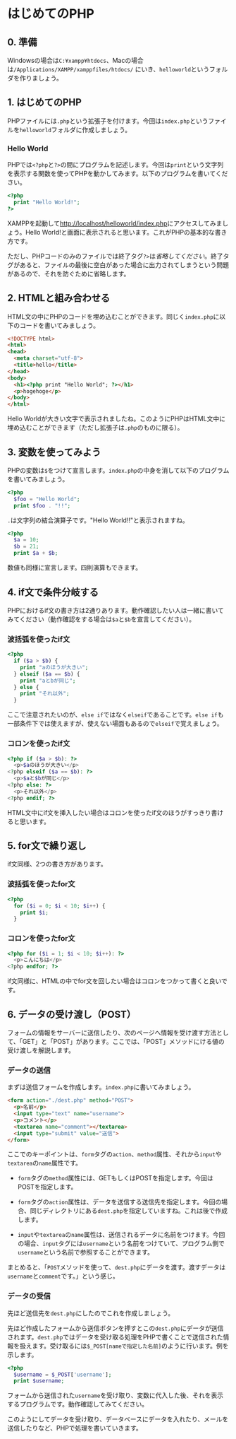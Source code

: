 # はじめてのPHP

## 0. 準備

Windowsの場合は`C:¥xampp¥htdocs`、Macの場合は`/Applications/XAMPP/xamppfiles/htdocs/`
にいき、`helloworld`というフォルダを作りましょう。


## 1. はじめてのPHP

PHPファイルには`.php`という拡張子を付けます。今回は`index.php`というファイルを`helloworld`フォルダに作成しましょう。

### Hello World

PHPでは`<?php`と`?>`の間にプログラムを記述します。今回は`print`という文字列を表示する関数を使ってPHPを動かしてみます。以下のプログラムを書いてください。

```php
<?php
  print "Hello World!";
?>
```

XAMPPを起動して[http://localhost/helloworld/index.php](http://localhost/helloworld/index.php)にアクセスしてみましょう。Hello World!と画面に表示されると思います。これがPHPの基本的な書き方です。

ただし、PHPコードのみのファイルでは終了タグ`?>`は*省略してください*。終了タグがあると、ファイルの最後に空白があった場合に出力されてしまうという問題があるので、それを防ぐために省略します。

## 2. HTMLと組み合わせる

HTML文の中にPHPのコードを埋め込むことができます。同じく`index.php`に以下のコードを書いてみましょう。

```html
<!DOCTYPE html>
<html>
<head>
  <meta charset="utf-8">
  <title>hello</title>
</head>
<body>
  <h1><?php print "Hello World"; ?></h1>
  <p>hogehoge</p>
</body>
</html>
```

Hello Worldが大きい文字で表示されましたね。このようにPHPはHTML文中に埋め込むことができます（ただし拡張子は`.php`のものに限る）。

## 3. 変数を使ってみよう

PHPの変数は`$`をつけて宣言します。`index.php`の中身を消して以下のプログラムを書いてみましょう。

```php
<?php
  $foo = "Hello World";
  print $foo . "!!";
```

`.`は文字列の結合演算子です。"Hello World!!"と表示されますね。

```php
<?php
  $a = 10;
  $b = 21;
  print $a + $b;
```

数値も同様に宣言します。四則演算もできます。

## 4. if文で条件分岐する

PHPにおけるif文の書き方は2通りあります。動作確認したい人は一緒に書いてみてください（動作確認をする場合は`$a`と`$b`を宣言してください）。

### 波括弧を使ったif文

```php
<?php
  if ($a > $b) {
    print "aのほうが大きい";
  } elseif ($a == $b) {
    print "aとbが同じ";
  } else {
    print "それ以外";
  }
```

ここで注意されたいのが、`else if`ではなく`elseif`であることです。`else if`も一部条件下では使えますが、使えない場面もあるので`elseif`で覚えましょう。

### コロンを使ったif文

```php
<?php if ($a > $b): ?>
  <p>$aのほうが大きい</p>
<?php elseif ($a == $b): ?>
  <p>$aと$bが同じ</p>
<?php else: ?>
  <p>それ以外</p>
<?php endif; ?>
```

HTML文中にif文を挿入したい場合はコロンを使ったif文のほうがすっきり書けると思います。

## 5. for文で繰り返し

if文同様、2つの書き方があります。

### 波括弧を使ったfor文

```php
<?php
  for ($i = 0; $i < 10; $i++) {
    print $i;
  }
```

### コロンを使ったfor文

```php
<?php for ($i = 1; $i < 10; $i++): ?>
  <p>こんにちは</p>
<?php endfor; ?>
```

if文同様に、HTMLの中でfor文を回したい場合はコロンをつかって書くと良いです。

## 6. データの受け渡し（POST）

フォームの情報をサーバーに送信したり、次のページへ情報を受け渡す方法として、「GET」と「POST」があります。ここでは、「POST」メソッドにける値の受け渡しを解説します。

### データの送信

まずは送信フォームを作成します。`index.php`に書いてみましょう。

```html
<form action="./dest.php" method="POST">
  <p>名前</p>
  <input type="text" name="username">
  <p>コメント</p>
  <textarea name="comment"></textarea>
  <input type="submit" value="送信">
</form>
```

ここでのキーポイントは、`form`タグの`action`、`method`属性、それから`input`や`textarea`の`name`属性です。

- `form`タグの`method`属性には、GETもしくはPOSTを指定します。今回はPOSTを指定します。

- `form`タグの`action`属性は、データを送信する送信先を指定します。今回の場合、同じディレクトリにある`dest.php`を指定していますね。これは後で作成します。

- `input`や`textarea`の`name`属性は、送信されるデータに名前をつけます。今回の場合、`input`タグには`username`という名前をつけていて、プログラム側で`username`という名前で参照することができます。

まとめると、「`POST`メソッドを使って、`dest.php`にデータを渡す。渡すデータは`username`と`comment`です。」という感じ。

### データの受信

先ほど送信先を`dest.php`にしたのでこれを作成しましょう。

先ほど作成したフォームから送信ボタンを押すとこの`dest.php`にデータが送信されます。`dest.php`ではデータを受け取る処理をPHPで書くことで送信された情報を扱えます。受け取るには`$_POST[nameで指定した名前]`のように行います。例を示します。

```php
<?php
  $username = $_POST['username'];
  print $username;
```

フォームから送信された`username`を受け取り、変数に代入した後、それを表示するプログラムです。動作確認してみてください。

このようにしてデータを受け取り、データベースにデータを入れたり、メールを送信したりなど、PHPで処理を書いていきます。
